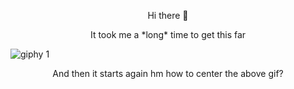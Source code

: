 <p align="center">
 Hi there 👋
 <p align="center">
 It took me a *long* time to get this far

![giphy 1](https://github.com/GabBay93/GabBay93/assets/150300928/68914206-288a-4972-af75-079c07f5fb4d)


<!--
This space is cool, it gives you a chance to write notes on what you may need to remember for above or below (as noted) in the code
--!>
<p align="center">
And then it starts again
hm how to center the above gif?




